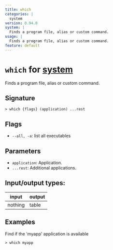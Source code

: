 ```yaml
---
title: which
categories: |
  system
version: 0.94.0
system: |
  Finds a program file, alias or custom command.
usage: |
  Finds a program file, alias or custom command.
feature: default
---
```

<!-- This file is automatically generated. Please edit the command in https://github.com/nushell/nushell instead. -->

# `which` for [system](/commands/categories/system.md)

<div class='command-title'>Finds a program file, alias or custom command.</div>

## Signature

```> which {flags} (application) ...rest```

## Flags

 -  `--all, -a`: list all executables

## Parameters

 -  `application`: Application.
 -  `...rest`: Additional applications.


## Input/output types:

| input   | output |
| ------- | ------ |
| nothing | table  |

## Examples

Find if the 'myapp' application is available
```nu
> which myapp

```
